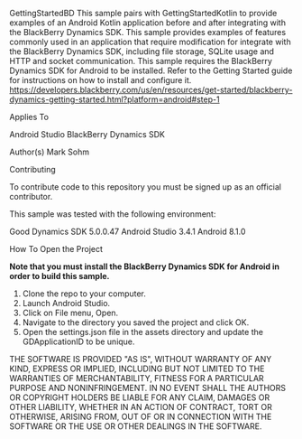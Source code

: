 GettingStartedBD
This sample pairs with GettingStartedKotlin to provide examples of an Android Kotlin application before and
after integrating with the BlackBerry Dynamics SDK.  This sample provides examples of features commonly used
in an application that require modification for integrate with the BlackBerry Dynamics SDK, including
file storage, SQLite usage and HTTP and socket communication.  This sample requires the BlackBerry Dynamics
SDK for Android to be installed.  Refer to the Getting Started guide for instructions on how to install
and configure it.  https://developers.blackberry.com/us/en/resources/get-started/blackberry-dynamics-getting-started.html?platform=android#step-1

Applies To

Android Studio
BlackBerry Dynamics SDK

Author(s)
Mark Sohm

Contributing

To contribute code to this repository you must be signed up as an official contributor.

This sample was tested with the following environment:

Good Dynamics SDK 5.0.0.47
Android Studio 3.4.1
Android 8.1.0


How To Open the Project


**Note that you must install the BlackBerry Dynamics SDK for Android in order to build this sample.**

1. Clone the repo to your computer.
2. Launch Android Studio.
3. Click on File menu, Open.
4. Navigate to the directory you saved the project and click OK.
5. Open the settings.json file in the assets directory and update the GDApplicationID to be unique.


THE SOFTWARE IS PROVIDED "AS IS", WITHOUT WARRANTY OF ANY KIND, EXPRESS OR IMPLIED, INCLUDING BUT NOT LIMITED TO THE WARRANTIES OF MERCHANTABILITY, FITNESS FOR A PARTICULAR PURPOSE AND NONINFRINGEMENT. IN NO EVENT SHALL THE AUTHORS OR COPYRIGHT HOLDERS BE LIABLE FOR ANY CLAIM, DAMAGES OR OTHER LIABILITY, WHETHER IN AN ACTION OF CONTRACT, TORT OR OTHERWISE, ARISING FROM, OUT OF OR IN CONNECTION WITH THE SOFTWARE OR THE USE OR OTHER DEALINGS IN THE SOFTWARE.